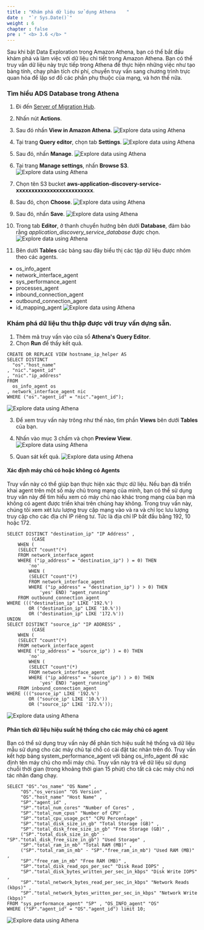 ```yaml
---
title : "Khám phá dữ liệu sử dụng Athena    "
date :  "`r Sys.Date()`" 
weight : 6 
chapter : false
pre : " <b> 3.6 </b> "
---
```

Sau khi bật Data Exploration trong Amazon Athena, bạn có thể bắt đầu khám phá và làm việc với dữ liệu chi tiết trong Amazon Athena. Bạn có thể truy vấn dữ liệu này trực tiếp trong Athena để thực hiện những việc như tạo bảng tính, chạy phân tích chi phí, chuyển truy vấn sang chương trình trực quan hóa để lập sơ đồ các phần phụ thuộc của mạng, và hơn thế nữa.

### Tìm hiểu ADS Database trong Athena
1. Đi đến [Server of Migration Hub](https://us-west-2.console.aws.amazon.com/migrationhub/home?region=us-west-2#/discover/servers).
2. Nhấn nút **Actions**.
3. Sau đó nhấn **View in Amazon Athena**.
![Explore data using Athena](/images/3.discoveryexistinginfra/3.6exploredata/3.6.1exploredata.png?width=90pc)

4. Tại trang **Query editor**, chọn tab **Settings**.
![Explore data using Athena](/images/3.discoveryexistinginfra/3.6exploredata/3.6.2exploredata.png?width=90pc)

5. Sau đó, nhấn **Manage**.
![Explore data using Athena](/images/3.discoveryexistinginfra/3.6exploredata/3.6.3exploredata.png?width=90pc)

6. Tại trang **Manage settings**, nhấn **Browse S3**.
![Explore data using Athena](/images/3.discoveryexistinginfra/3.6exploredata/3.6.4exploredata.png?width=90pc)

7.  Chọn tên S3 bucket **aws-application-discovery-service-xxxxxxxxxxxxxxxxxxxxxxxxx**.
8. Sau đó, chọn **Choose**.
![Explore data using Athena](/images/3.discoveryexistinginfra/3.6exploredata/3.6.5exploredata.png?width=90pc)

9. Sau đó, nhấn **Save**.
![Explore data using Athena](/images/3.discoveryexistinginfra/3.6exploredata/3.6.6exploredata.png?width=90pc)

10. Trong tab **Editor**, ở thanh chuyển hướng bên dưới **Database**, đảm bảo rằng *application_discovery_service_database* được chọn.
![Explore data using Athena](/images/3.discoveryexistinginfra/3.6exploredata/3.6.7exploredata.png?width=90pc)

11. Bên dưới **Tables** các bảng sau đây biểu thị các tập dữ liệu được nhóm theo các agents.
+ os_info_agent
+ network_interface_agent
+ sys_performance_agent
+ processes_agent
+ inbound_connection_agent
+ outbound_connection_agent
+ id_mapping_agent
![Explore data using Athena](/images/3.discoveryexistinginfra/3.6exploredata/3.6.8exploredata.png?width=90pc)

### Khám phá dữ liệu thu thập được với truy vấn dựng sẵn.
1. Thêm mã truy vấn vào cửa sổ **Athena's Query Editor**.
2. Chọn **Run** để thấy kết quả.

```
CREATE OR REPLACE VIEW hostname_ip_helper AS
SELECT DISTINCT
  "os"."host_name"
, "nic"."agent_id"
, "nic"."ip_address"
FROM
  os_info_agent os
, network_interface_agent nic
WHERE ("os"."agent_id" = "nic"."agent_id");
```
![Explore data using Athena](/images/3.discoveryexistinginfra/3.6exploredata/3.6.9exploredata.png?width=90pc)

3. Để xem truy vấn này trông như thế nào, tìm phần **Views** bên dưới **Tables** của bạn. 
4. Nhấn vào mục 3 chấm và chọn **Preview View**.
![Explore data using Athena](/images/3.discoveryexistinginfra/3.6exploredata/3.6.10exploredata.png?width=90pc)

5. Quan sát kết quả.
![Explore data using Athena](/images/3.discoveryexistinginfra/3.6exploredata/3.6.11exploredata.png?width=90pc)

#### Xác định máy chủ có hoặc không có Agents
Truy vấn này có thể giúp bạn thực hiện xác thực dữ liệu. Nếu bạn đã triển khai agent trên một số máy chủ trong mạng của mình, bạn có thể sử dụng truy vấn này để tìm hiểu xem có máy chủ nào khác trong mạng của bạn mà không có agent được triển khai trên chúng hay không. Trong truy vấn này, chúng tôi xem xét lưu lượng truy cập mạng vào và ra và chỉ lọc lưu lượng truy cập cho các địa chỉ IP riêng tư. Tức là địa chỉ IP bắt đầu bằng 192, 10 hoặc 172.
```
SELECT DISTINCT "destination_ip" "IP Address" ,
         (CASE
    WHEN (
    (SELECT "count"(*)
    FROM network_interface_agent
    WHERE ("ip_address" = "destination_ip") ) = 0) THEN
        'no'
        WHEN (
        (SELECT "count"(*)
        FROM network_interface_agent
        WHERE ("ip_address" = "destination_ip") ) > 0) THEN
            'yes' END) "agent_running"
    FROM outbound_connection_agent
WHERE ((("destination_ip" LIKE '192.%')
        OR ("destination_ip" LIKE '10.%'))
        OR ("destination_ip" LIKE '172.%'))
UNION
SELECT DISTINCT "source_ip" "IP ADDRESS" ,
         (CASE
    WHEN (
    (SELECT "count"(*)
    FROM network_interface_agent
    WHERE ("ip_address" = "source_ip") ) = 0) THEN
        'no'
        WHEN (
        (SELECT "count"(*)
        FROM network_interface_agent
        WHERE ("ip_address" = "source_ip") ) > 0) THEN
            'yes' END) "agent_running"
    FROM inbound_connection_agent
WHERE ((("source_ip" LIKE '192.%')
        OR ("source_ip" LIKE '10.%'))
        OR ("source_ip" LIKE '172.%'));

```
![Explore data using Athena](/images/3.discoveryexistinginfra/3.6exploredata/3.6.12exploredata.png?width=90pc)

#### Phân tích dữ liệu hiệu suất hệ thống cho các máy chủ có agent
Bạn có thể sử dụng truy vấn này để phân tích hiệu suất hệ thống và dữ liệu mẫu sử dụng cho các máy chủ tại chỗ có cài đặt tác nhân trên đó. Truy vấn kết hợp bảng system_performance_agent với bảng os_info_agent để xác định tên máy chủ cho mỗi máy chủ. Truy vấn này trả về dữ liệu sử dụng chuỗi thời gian (trong khoảng thời gian 15 phút) cho tất cả các máy chủ nơi tác nhân đang chạy.
```
SELECT "OS"."os_name" "OS Name" ,
     "OS"."os_version" "OS Version" ,
     "OS"."host_name" "Host Name" ,
     "SP"."agent_id" ,
     "SP"."total_num_cores" "Number of Cores" ,
     "SP"."total_num_cpus" "Number of CPU" ,
     "SP"."total_cpu_usage_pct" "CPU Percentage" ,
     "SP"."total_disk_size_in_gb" "Total Storage (GB)" ,
     "SP"."total_disk_free_size_in_gb" "Free Storage (GB)" ,
     ("SP"."total_disk_size_in_gb" - "SP"."total_disk_free_size_in_gb") "Used Storage" ,
     "SP"."total_ram_in_mb" "Total RAM (MB)" ,
     ("SP"."total_ram_in_mb" - "SP"."free_ram_in_mb") "Used RAM (MB)" ,
     "SP"."free_ram_in_mb" "Free RAM (MB)" ,
     "SP"."total_disk_read_ops_per_sec" "Disk Read IOPS" ,
     "SP"."total_disk_bytes_written_per_sec_in_kbps" "Disk Write IOPS" ,
     "SP"."total_network_bytes_read_per_sec_in_kbps" "Network Reads (kbps)" ,
     "SP"."total_network_bytes_written_per_sec_in_kbps" "Network Write (kbps)"
FROM "sys_performance_agent" "SP" , "OS_INFO_agent" "OS"
WHERE ("SP"."agent_id" = "OS"."agent_id") limit 10;

```
![Explore data using Athena](/images/3.discoveryexistinginfra/3.6exploredata/3.6.13exploredata.png?width=90pc)